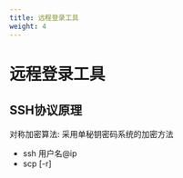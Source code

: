 ```yaml
---
title: 远程登录工具
weight: 4
---
```

# 远程登录工具
## SSH协议原理
对称加密算法: 采用单秘钥密码系统的加密方法

* ssh 用户名@ip
* scp [-r] 
